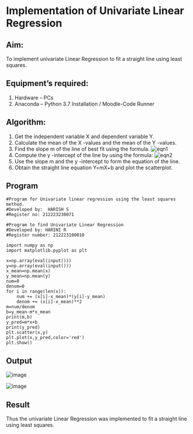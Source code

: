 # Implementation of Univariate Linear Regression
## Aim:
To implement univariate Linear Regression to fit a straight line using least squares.
## Equipment’s required:
1.	Hardware – PCs
2.	Anaconda – Python 3.7 Installation / Moodle-Code Runner
## Algorithm:
1.	Get the independent variable X and dependent variable Y.
2.	Calculate the mean of the X -values and the mean of the Y -values.
3.	Find the slope m of the line of best fit using the formula.
 ![eqn1](./eq1.jpg)
4.	Compute the y -intercept of the line by using the formula:
![eqn2](./eq2.jpg)  
5.	Use the slope m and the y -intercept to form the equation of the line.
6.	Obtain the straight line equation Y=mX+b and plot the scatterplot.
## Program
```
#Program for Univariate linear regression using the least squares method.
#Developed by:  HARISH S
#Register no: 212223230071

#Program to find Univariate Linear Regression
#Developed by: HARINI R
#Register number: 212223100010

import numpy as np
import matplotlib.pyplot as plt

x=np.array(eval(input()))
y=np.array(eval(input()))
x_mean=np.mean(x)
y_mean=np.mean(y)
num=0
denom=0
for i in range(len(x)):
    num += (x[i]-x_mean)*(y[i]-y_mean)
    denom += (x[i]-x_mean)**2
m=num/denom
b=y_mean-m*x_mean
print(m,b)
y_pred=m*x+b
print(y_pred)
plt.scatter(x,y)
plt.plot(x,y_pred,color='red')
plt.show()

```
## Output
![image](https://github.com/pirateharishs/Univariate-Linear-Regression/assets/166011385/a0595cb4-27e5-4b5a-b7da-8d2febcbf683)

![image](https://github.com/pirateharishs/Univariate-Linear-Regression/assets/166011385/20475480-8264-44fa-b679-2ebb25b38926)

## Result
Thus the univariate Linear Regression was implemented to fit a straight line using least squares.
